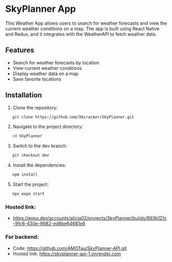 # SkyPlanner App
This Weather App allows users to search for weather forecasts and view the current weather conditions on a map. The app is built using React Native and Redux, and it integrates with the WeatherAPI to fetch weather data.

## Features
- Search for weather forecasts by location
- View current weather conditions
- Display weather data on a map
- Save favorite locations

## Installation
1. Clone the repository:
```bash
   git clone https://github.com/IKcracker/SkyPlanner.git
```

2. Navigate to the project directory:
```bash
   cd SkyPlanner
```

3. Switch to the dev branch: 
```bash
   git checkout dev
```

4. Install the dependencies: 
```bash
   npm install
```

5. Start the project:
```bash
   npx expo start
```

### Hosted link: 
- https://expo.dev/accounts/alicia02/projects/SkyPlanner/builds/893b121c-9fc6-430e-9982-ed8be64681e6

### For backend: 

 - Code: https://github.com/AMOTau/SkyPlanner-API.git
 - Hosted link: https://skyplanner-api-1.onrender.com

